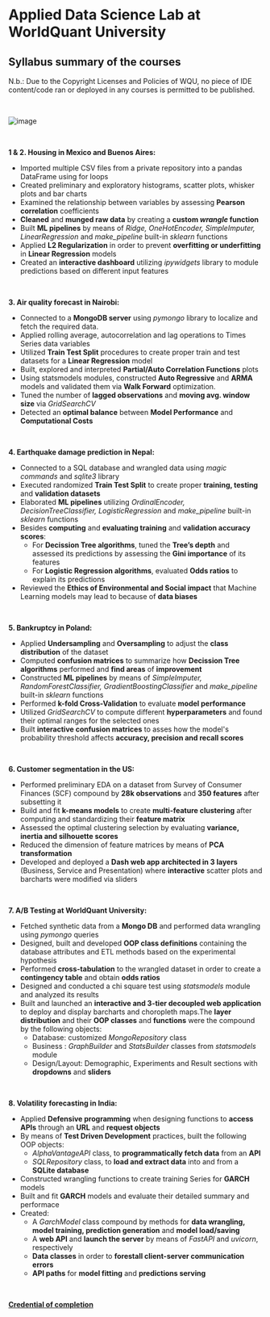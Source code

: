 #  Applied Data Science Lab at WorldQuant University

## Syllabus summary of the courses

N.b.: Due to the Copyright Licenses and Policies of WQU, no piece of IDE content/code ran or deployed in any courses is permitted to be published.

&nbsp;
&nbsp;       

![image](https://github.com/GBlanch/WorldQuant-University-Applied-DS-Lab/assets/136500426/59eec928-32be-4594-a1bf-5a5311568237)

&nbsp;
&nbsp;       

**1 & 2. Housing in Mexico and Buenos Aires:**
   
   + Imported multiple CSV files from a private repository into a pandas DataFrame using for loops
   + Created preliminary and exploratory histograms, scatter plots, whisker plots and bar charts
   + Examined the relationship between variables by assessing **Pearson correlation** coefficients  
   + **Cleaned** and **munged raw data** by creating a **custom *wrangle* function**
   + Built **ML pipelines** by means of *Ridge, OneHotEncoder, SimpleImputer, LinearRegression* and *make_pipeline* built-in *sklearn* functions
   + Applied **L2 Regularization** in order to prevent **overfitting or underfitting** in **Linear Regression** models
   + Created an **interactive dashboard** utilizing *ipywidgets* library to module predictions based on different input features
     
&nbsp;
&nbsp;       

**3. Air quality forecast in Nairobi:**

+ Connected to a **MongoDB server** using *pymongo* library to localize and fetch the required data.
+ Applied rolling average, autocorrelation and lag operations to Times Series data variables
+ Utilized **Train Test Split** procedures to create proper train and test datasets for a **Linear Regression** model
+ Built, explored and interpreted **Partial/Auto Correlation Functions** plots
+ Using statsmodels modules, constructed **Auto Regressive** and **ARMA** models and validated them via **Walk Forward** optimization.
+ Tuned the number of **lagged observations** and **moving avg. window size** via *GridSearchCV*
+ Detected an **optimal balance** between **Model Performance** and **Computational Costs**
     
&nbsp;
&nbsp;       

**4. Earthquake damage prediction in Nepal:**
   + Connected to a SQL database and wrangled data using *magic commands* and *sqlite3* library
   + Executed randomized **Train Test Split** to create proper **training, testing** and **validation datasets**
   + Elaborated **ML pipelines** utilizing *OrdinalEncoder, DecisionTreeClassifier, LogisticRegression* and *make_pipeline* built-in *sklearn* functions
   + Besides **computing** and **evaluating training** and **validation accuracy scores**:
	   	+ For **Decission Tree algorithms**, tuned the **Tree’s depth** and assessed its predictions by assessing the **Gini importance** of its features
	   	+ For **Logistic Regression algorithms**, evaluated **Odds ratios** to explain its predictions
   + Reviewed the **Ethics of Environmental and Social impact** that Machine Learning models may lead to because of **data biases**
     
&nbsp;
&nbsp;       

**5. Bankruptcy in Poland:**
+ Applied **Undersampling** and **Oversampling** to adjust the **class distribution** of the dataset
+ Computed **confusion matrices** to summarize how **Decission Tree algorithms** performed and **find areas** of **improvement**
+ Constructed **ML pipelines** by means of *SimpleImputer, RandomForestClassifier, GradientBoostingClassifier* and *make_pipeline* built-in *sklearn* functions
+ Performed **k-fold Cross-Validation** to evaluate **model performance**
+ Utilized *GridSearchCV* to compute different **hyperparameters** and found their optimal ranges for the selected ones
+ Built **interactive confusion matrices** to asses how the model's probability threshold affects **accuracy, precision and recall scores**
     
&nbsp;
&nbsp;       

**6. Customer segmentation in the US:**
+ Performed preliminary EDA on a dataset from Survey of Consumer Finances (SCF) compound by **28k observations** and **350 features** after subsetting it
+ Build and fit **k-means models** to create **multi-feature clustering** after computing and standardizing their **feature matrix**
+ Assessed the optimal clustering selection by evaluating **variance, inertia and silhouette scores**
+ Reduced the dimension of feature matrices by means of **PCA transformation**
+ Developed and deployed a **Dash web app architected in 3 layers** (Business, Service and Presentation) where **interactive** scatter plots and barcharts were modified via sliders
     
&nbsp;
&nbsp;       

**7. A/B Testing at WorldQuant University:**
+ Fetched synthetic data from a **Mongo DB** and performed data wrangling using *pymongo* queries
+ Designed, built and developed **OOP class definitions** containing the database attributes and ETL methods based on the experimental hypothesis
+ Performed **cross-tabulation** to the wrangled dataset in order to create a **contingency table** and obtain **odds ratios**
+ Designed and conducted a chi square test using *statsmodels* module and analyzed its results
+ Built and launched an **interactive and 3-tier decoupled web application** to deploy and display barcharts and choropleth maps.The **layer distribution** and their **OOP classes** and **functions** were the compound by the following objects:
  + Database: customized *MongoRepository* class
  + Business : *GraphBuilder* and *StatsBuilder* classes from *statsmodels* module
  + Design/Layout: Demographic, Experiments and Result sections with **dropdowns** and **sliders**
     
&nbsp;
&nbsp;       

**8. Volatility forecasting in India:**
+ Applied **Defensive programming** when designing functions to **access APIs** through an **URL** and **request objects**
+ By means of **Test Driven Development** practices, built the following OOP objects:
	+ *AlphaVantageAPI* class, to **programmatically fetch data** from an **API**
	+ *SQLRepository* class, to **load and extract data** into and from a **SQLite database**
+ Constructed wrangling functions to create training Series for **GARCH** models
+ Built and fit **GARCH** models and evaluate their detailed summary and performace 
+ Created:
	+ A *GarchModel* class compound by methods for **data wrangling, model training, prediction generation** and **model load/saving**
	+ A **web API** and **launch the server** by means of *FastAPI* and *uvicorn*, respectively
	+ **Data classes** in order to **forestall client-server communication errors**
	+ **API paths** for **model fitting** and **predictions serving**
     
&nbsp;
&nbsp;       


**[Credential of completion](https://www.credly.com/earner/earned/badge/e6e91aef-a957-48d5-8a02-7b9e5d76c042)**
